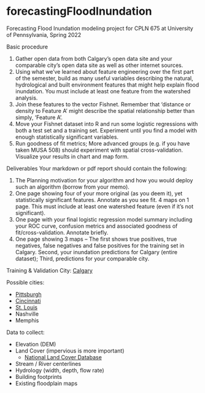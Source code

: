 # forecastingFloodInundation
Forecasting Flood Inundation modeling project for CPLN 675 at University of Pennsylvania, Spring 2022


Basic procedure
1.	Gather open data from both Calgary’s open data site and your comparable city’s open data site as well as other internet sources.
2.	Using what we’ve learned about feature engineering over the first part of the semester, build as many useful variables describing the natural, hydrological and built environment features that might help explain flood inundation. You must include at least one feature from the watershed analysis. 
3.	Join these features to the vector Fishnet. Remember that ‘distance or density to Feature A’ might describe the spatial relationship better than simply, ‘Feature A’.
4.	Move your Fishnet dataset into R and run some logistic regressions with both a test set and a training set. Experiment until you find a model with enough statistically significant variables. 
5.	Run goodness of fit metrics; More advanced groups (e.g. if you have taken MUSA 508) should experiment with spatial cross-validation. Visualize your results in chart and map form.

Deliverables 
Your markdown or pdf report should contain the following:
1.	The Planning motivation for your algorithm and how you would deploy such an algorithm (borrow from your memo).
2.	One page showing four of your more original (as you deem it), yet statistically significant features. Annotate as you see fit. 4 maps on 1 page. This must include at least one watershed feature (even if it’s not significant).
3.	One page with your final logistic regression model summary including your ROC curve, confusion metrics and associated goodness of fit/cross-validation. Annotate briefly. 
4.	One page showing 3 maps – The first shows true positives, true negatives, false negatives and false positives for the training set in Calgary. Second, your inundation predictions for Calgary (entire dataset); Third, predictions for your comparable city.

Training & Validation City:
[Calgary](https://data.calgary.ca/)

Possible cities:
- [Pittsburgh](https://pittsburghpa.gov/open-data/index.html)
- [Cincinnati](https://data.cincinnati-oh.gov/)
- [St. Louis](https://www.stlouis-mo.gov/data/index.cfm)
- Nashville
- Memphis

Data to collect:
- Elevation (DEM)
- Land Cover (impervious is more important)
  - [National Land Cover Database](https://www.usgs.gov/centers/eros/science/national-land-cover-database)
- Stream / River centerlines
- Hydrology (width, depth, flow rate)
- Building footprints
- Existing floodplain maps
